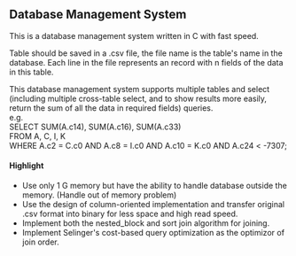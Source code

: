 ## Database Management System

This is a database management system written in C with fast speed.

Table should be saved in a .csv file, the file name is the table's name in the database. Each line in the file represents an record with n fields of the data in this table.

This database management system supports multiple tables and select (including multiple cross-table select, and to show results more easily, return the sum of all the data in required fields) queries.  
e.g.  
SELECT SUM(A.c14), SUM(A.c16), SUM(A.c33)  
FROM A, C, I, K  
WHERE A.c2 = C.c0 AND A.c8 = I.c0 AND A.c10 = K.c0
AND A.c24 < -7307;  

#### Highlight
* Use only 1 G memory but have the ability to handle database outside the memory. (Handle out of memory problem)
* Use the design of column-oriented implementation and transfer original .csv format into binary for less space and high read speed.
* Implement both the nested_block and sort join algorithm for joining.
* Implement Selinger's cost-based query optimization as the optimizor of join order.
